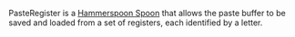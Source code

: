 PasteRegister is a [Hammerspoon Spoon](https://www.hammerspoon.org/Spoons/) that allows the paste buffer to be saved and loaded
from a set of registers, each identified by a letter.
